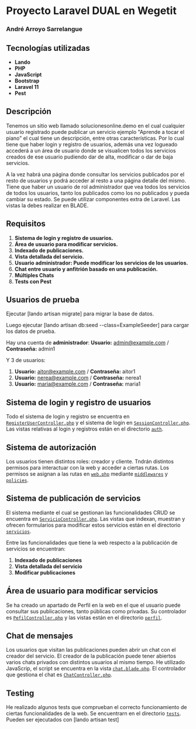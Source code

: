 # Proyecto Laravel DUAL en Wegetit
### André Arroyo Sarrelangue

## Tecnologías utilizadas
- **Lando**
- **PHP**
- **JavaScript**
- **Bootstrap**
- **Laravel 11**
- **Pest**

## Descripción
Tenemos un sitio web llamado solucionesonline.demo en el cual cualquier usuario registrado puede publicar un servicio ejemplo "Aprende a tocar el piano" el cual tiene un descripción, entre otras características.
Por lo cual tiene que haber login y registro de usuarios, además una vez logueado accederá a un área de usuario donde se visualicen todos los servicios creados de ese usuario pudiendo dar de alta, modificar o dar de baja servicios. 

A la vez habrá una página donde consultar los servicios publicados por el resto de usuarios y podrá acceder al resto a una página detalle del mismo.
Tiene que haber un usuario de rol administrador que vea todos los servicios de todos los usuarios, tanto los publicados como los no publicados y pueda cambiar su estado.
Se puede utilizar componentes extra de Laravel. Las vistas la debes realizar en BLADE.

## Requisitos
1. **Sistema de login y registro de usuarios.**
2. **Área de usuario para modificar servicios.**
3. **Indexado de publicaciones.**
4. **Vista detallada del servicio.**
5. **Usuario administrador: Puede modificar los servicios de los usuarios.**
6. **Chat entre usuario y anfitrión basado en una publicación.**
7. **Múltiples Chats**
8. **Tests con Pest**

## Usuarios de prueba
Ejecutar [lando artisan migrate] para migrar la base de datos.

Luego ejecutar [lando artisan db:seed --class=ExampleSeeder] para cargar los datos de prueba. 

Hay una cuenta de **administrador**: **Usuario:** admin@example.com / **Contraseña:** admin1

Y 3 de usuarios:

1. **Usuario:** aitor@example.com / **Contraseña:** aitor1
2. **Usuario:** nerea@example.com / **Contraseña:** nerea1
3. **Usuario:** maria@example.com / **Contraseña:** maria1

## Sistema de login y registro de usuarios
Todo el sistema de login y registro se encuentra en [`RegisterUserController.php`](app/Http/Controllers/RegisterUserController.php) y el sistema de login en [`SessionController.php`](app/Http/Controllers/SessionController.php). Las vistas relativas al login y registros están en el directorio [`auth`](resources/views/auth).

## Sistema de autorización
Los usuarios tienen distintos roles: creador y cliente. Tndrán distintos permisos para interactuar con la web y acceder a ciertas rutas. Los permisos se asignan a las rutas en [`web.php`](routes/web.php) mediante [`middlewares`](app/Http/Middleware) y [`policies`](app/Policies).

## Sistema de publicación de servicios
El sistema mediante el cual se gestionan las funcionalidades CRUD se encuentra en [`ServicioController.php`](app/Http/Controllers/ServicioController.php). Las vistas que indexan, muestran y ofrecen formularios para modificar estos servicios están en el directorio [`servicios`](resources/views/servicios).

Entre las funcionalidades que tiene la web respecto a la publicación de servicios se encuentran:
1. **Indexado de publicaciones**
2. **Vista detallada del servicio**
3. **Modificar publicaciones**

## Área de usuario para modificar servicios
Se ha creado un apartado de Perfil en la web en el que el usuario puede consultar sus publicaciones, tanto públicas como privadas. Su controlador es [`PefilController.php`](app/Http/Controllers/PerfilController.php) y las vistas están en el directorio [`perfil`](resources/views/perfil).

## Chat de mensajes
Los usuarios que visitan las publicaciones pueden abrir un chat con el creador del servicio. El creador de la publicación puede tener abiertos varios chats privados con distintos usuarios al mismo tiempo. He utilizado JavaScrip, el script se encuentra en la vista [`chat.blade.php`](resources/views/servicios/chat.blade.php). El controlador que gestiona el chat es [`ChatController.php`](app/Http/Controllers/ChatController.php).

## Testing
He realizado algunos tests que comprueban el correcto funcionamiento de ciertas funcionalidades de la web. Se encuentrarn en el directorio  [`tests`](tests). Pueden ser ejecutados con [lando artisan test]
